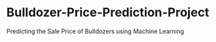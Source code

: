 # Bulldozer-Price-Prediction-Project
Predicting the Sale Price of Bulldozers using Machine Learning
